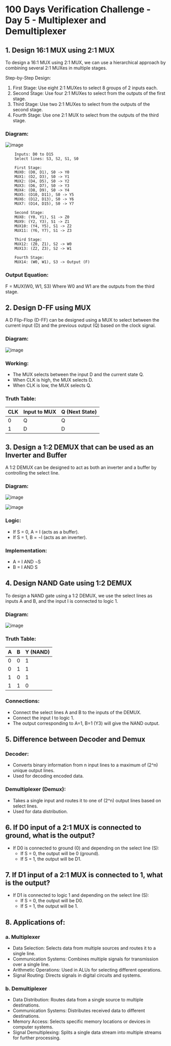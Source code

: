 # 100 Days Verification Challenge - Day 5 - Multiplexer and Demultiplexer

## 1. Design 16:1 MUX using 2:1 MUX

To design a 16:1 MUX using 2:1 MUX, we can use a hierarchical approach by combining several 2:1 MUXes in multiple stages.

Step-by-Step Design:

1. First Stage: Use eight 2:1 MUXes to select 8 groups of 2 inputs each.
2. Second Stage: Use four 2:1 MUXes to select from the outputs of the first stage.
3. Third Stage: Use two 2:1 MUXes to select from the outputs of the second stage.
4. Fourth Stage: Use one 2:1 MUX to select from the outputs of the third stage.

### Diagram:

![image](https://github.com/harshitabhambhani/100-days-verification-challenge/assets/109619297/ef3a1364-30e6-4746-9a04-3a1986b5de15)


```
    Inputs: D0 to D15
    Select lines: S3, S2, S1, S0

    First Stage:
    MUX0: (D0, D1), S0 -> Y0
    MUX1: (D2, D3), S0 -> Y1
    MUX2: (D4, D5), S0 -> Y2
    MUX3: (D6, D7), S0 -> Y3
    MUX4: (D8, D9), S0 -> Y4
    MUX5: (D10, D11), S0 -> Y5
    MUX6: (D12, D13), S0 -> Y6
    MUX7: (D14, D15), S0 -> Y7

    Second Stage:
    MUX8: (Y0, Y1), S1 -> Z0
    MUX9: (Y2, Y3), S1 -> Z1
    MUX10: (Y4, Y5), S1 -> Z2
    MUX11: (Y6, Y7), S1 -> Z3

    Third Stage:
    MUX12: (Z0, Z1), S2 -> W0
    MUX13: (Z2, Z3), S2 -> W1

    Fourth Stage:
    MUX14: (W0, W1), S3 -> Output (F)
```

### Output Equation:
F = MUX(W0, W1, S3)
Where W0 and W1 are the outputs from the third stage.

## 2. Design D-FF using MUX

A D Flip-Flop (D-FF) can be designed using a MUX to select between the current input (D) and the previous output (Q) based on the clock signal.

### Diagram:

![image](https://github.com/harshitabhambhani/100-days-verification-challenge/assets/109619297/a0736ed9-e92c-4d30-95e7-141c1785ba3d)

### Working:

- The MUX selects between the input D and the current state Q.
- When CLK is high, the MUX selects D.
- When CLK is low, the MUX selects Q.

### Truth Table:

| CLK | Input to MUX | Q (Next State) |
|-----|--------------|----------------|
|  0  |      Q       |        Q       |
|  1  |      D       |        D       |

## 3. Design a 1:2 DEMUX that can be used as an Inverter and Buffer

A 1:2 DEMUX can be designed to act as both an inverter and a buffer by controlling the select line.

### Diagram:

![image](https://github.com/harshitabhambhani/100-days-verification-challenge/assets/109619297/948a1bc6-4d9b-47cd-8bf9-ba6dd4c79948)

![image](https://github.com/harshitabhambhani/100-days-verification-challenge/assets/109619297/8a97585f-db36-4907-8173-6436578ec7e7)

### Logic:

- If S = 0, A = I (acts as a buffer).
- If S = 1, B = ¬I (acts as an inverter).

### Implementation:

- A = I AND ¬S
- B = I AND S

## 4. Design NAND Gate using 1:2 DEMUX

To design a NAND gate using a 1:2 DEMUX, we use the select lines as inputs A and B, and the input I is connected to logic 1.

### Diagram:

![image](https://github.com/harshitabhambhani/100-days-verification-challenge/assets/109619297/ce4a080a-ab22-4e82-8b56-4706d5f50b61)

### Truth Table:

| A | B | Y (NAND) |
|---|---|----------|
| 0 | 0 |    1     |
| 0 | 1 |    1     |
| 1 | 0 |    1     |
| 1 | 1 |    0     |

### Connections:

- Connect the select lines A and B to the inputs of the DEMUX.
- Connect the input I to logic 1.
- The output corresponding to A=1, B=1 (Y3) will give the NAND output.

## 5. Difference between Decoder and Demux

### Decoder:
- Converts binary information from n input lines to a maximum of \(2^n\) unique output lines.
- Used for decoding encoded data.

### Demultiplexer (Demux):
- Takes a single input and routes it to one of \(2^n\) output lines based on select lines.
- Used for data distribution.


## 6. If D0 input of a 2:1 MUX is connected to ground, what is the output?

- If D0 is connected to ground (0) and depending on the select line (S):
  - If S = 0, the output will be 0 (ground).
  - If S = 1, the output will be D1.

## 7. If D1 input of a 2:1 MUX is connected to 1, what is the output?

- If D1 is connected to logic 1 and depending on the select line (S):
  - If S = 0, the output will be D0.
  - If S = 1, the output will be 1.

## 8. Applications of:

### a. Multiplexer

- Data Selection: Selects data from multiple sources and routes it to a single line.
- Communication Systems: Combines multiple signals for transmission over a single line.
- Arithmetic Operations: Used in ALUs for selecting different operations.
- Signal Routing: Directs signals in digital circuits and systems.

### b. Demultiplexer

- Data Distribution: Routes data from a single source to multiple destinations.
- Communication Systems: Distributes received data to different destinations.
- Memory Access: Selects specific memory locations or devices in computer systems.
- Signal Demultiplexing: Splits a single data stream into multiple streams for further processing.
